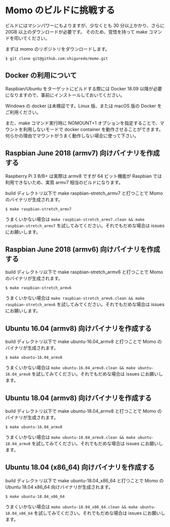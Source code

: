 # Momo のビルドに挑戦する

ビルドにはマシンパワーにもよりますが、少なくとも 30 分以上かかり、さらに 20GB 以上のダウンロードが必要です。
そのため、覚悟を持って make コマンドを叩いてください。

まずは momo のリポジトリをダウンロードします。

```shell
$ git clone git@github.com:shiguredo/momo.git
```

## Docker の利用について

Raspbian/Ubuntu をターゲットにビルドする際には Docker 18.09 以降が必要になりますので、事前にインストールしておいてください。

Windows の docker は未検証です。Linux 版、または macOS 版の Docker をご利用ください。

また、make コマンド実行時に NOMOUNT=1 オプションを指定することで、マウントを利用しないモードで docker container を動作させることができます。何らかの理由でマウントがうまく動作しない場合に使って下さい。

## Raspbian June 2018 (armv7) 向けバイナリを作成する

Raspberry Pi 3 B/B+ は実際は armv8 ですが 64 ビット機能が Raspbian では利用できないため、実質 armv7 相当のビルドになります。

build ディレクトリ以下で make raspbian-stretch_armv7 と打つことで Momo のバイナリが生成されます。

```shell
$ make raspbian-stretch_armv7
```

うまくいかない場合は `make raspbian-stretch_armv7.clean && make raspbian-stretch_armv7` を試してみてください。それでもだめな場合は issues にお願いします。

## Raspbian June 2018 (armv6) 向けバイナリを作成する

build ディレクトリ以下で make raspbian-stretch_armv6 と打つことで Momo のバイナリが生成されます。

```shell
$ make raspbian-stretch_armv6
```

うまくいかない場合は `make raspbian-stretch_armv6.clean && make raspbian-stretch_armv6` を試してみてください。それでもだめな場合は issues にお願いします。

## Ubuntu 16.04 (armv8) 向けバイナリを作成する

build ディレクトリ以下で make ubuntu-16.04_armv8 と打つことで Momo のバイナリが生成されます。

```shell
$ make ubuntu-16.04_armv8
```

うまくいかない場合は `make ubuntu-16.04_armv8.clean && make ubuntu-16.04_armv8` を試してみてください。それでもだめな場合は issues にお願いします。

## Ubuntu 18.04 (armv8) 向けバイナリを作成する

build ディレクトリ以下で make ubuntu-18.04_armv8 と打つことで Momo のバイナリが生成されます。

```shell
$ make ubuntu-16.04_armv8
```

うまくいかない場合は `make ubuntu-18.04_armv8.clean && make ubuntu-18.04_armv8` を試してみてください。それでもだめな場合は issues にお願いします。


## Ubuntu 18.04 (x86_64) 向けバイナリを作成する

build ディレクトリ以下で make ubuntu-18.04_x86_64 と打つことで Momo の Ubuntu 18.04 x86_64 向けバイナリが生成されます。

```shell
$ make ubuntu-18.04_x86_64
```

うまくいかない場合は `make ubuntu-18.04_x86_64.clean && make ubuntu-18.04_x86_64` を試してみてください。それでもだめな場合は issues にお願いします。
